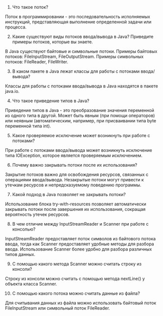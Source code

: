 1) Что такое поток?

Поток в программировании - это последовательность исполняемых инструкций, представляющая выполнение определенной задачи или процесса.

2) Какие существуют виды потоков ввода/вывода в Java? Приведите примеры потоков, которые вы знаете.

В Java существуют байтовые и символьные потоки. Примеры байтовых потоков: FileInputStream, FileOutputStream. Примеры символьных потоков: FileReader, FileWriter.

3) В каком пакете в Java лежат классы для работы с потоками ввода/вывода?

Классы для работы с потоками ввода/вывода в Java находятся в пакете java.io.

4) Что такое приведение типов в Java?

Приведение типов в Java - это преобразование значения переменной из одного типа в другой. Может быть явным (при помощи операторов) или неявным (автоматическим, например, при присваивании типа byte переменной типа int).

5) Какое проверяемое исключение может возникнуть при работе с потоками?

При работе с потоками ввода/вывода может возникнуть исключение типа IOException, которое является проверяемым исключением.

6) Почему важно закрывать потоки после их использования?

Закрытие потоков важно для освобождения ресурсов, связанных с операциями ввода/вывода. Незакрытые потоки могут привести к утечкам ресурсов и непредсказуемому поведению программы.

7) Какой подход в Java позволяет не закрывать потоки?

Использование блока try-with-resources позволяет автоматически закрывать потоки после завершения их использования, сокращая вероятность утечек ресурсов.

8) В чем отличие между InputStreamReader и Scanner при работе с консолью?

InputStreamReader предоставляет поток символов из байтового потока ввода, тогда как Scanner предоставляет удобные методы для разбора ввода. Использование Scanner более удобно для разбора различных типов данных.

9) С помощью какого метода Scanner можно считать строку из консоли?

Строку из консоли можно считать с помощью метода nextLine() у объекта класса Scanner.

10) C помощью какого потока можно считать данные из файла?

Для считывания данных из файла можно использовать байтовый поток FileInputStream или символьный поток FileReader.